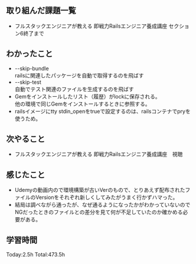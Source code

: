 ## 取り組んだ課題一覧
- フルスタックエンジニアが教える 即戦力Railsエンジニア養成講座 セクション6終了まで
  
## わかったこと
- --skip-bundle  
  railsに関連したパッケージを自動で取得するのを飛ばす
- --skip-test  
  自動でテスト関連のファイルを生成するのを飛ばす
- Gemをインストールしたリスト（履歴）がlockに保存される。  
  他の環境で同じGemをインストールするときに参照する。
- railsイメージにtty stdin_openをtrueで設定するのは、railsコンテナでpryを使うため。

## 次やること
- フルスタックエンジニアが教える 即戦力Railsエンジニア養成講座　視聴

## 感じたこと
- Udemyの動画内ので環境構築が古いVerのもので、とりあえず配布されたファイルのVersionをそれぞれ新しくしてみたがうまく行かずハマった。
- 結局は調べながら通ったが、なぜ通るようになったかがわかっていないのでNGだったときのファイルとの差分を見て何が不足していたのか確かめる必要がある。
  
## 学習時間
Today:2.5h
Total:473.5h
